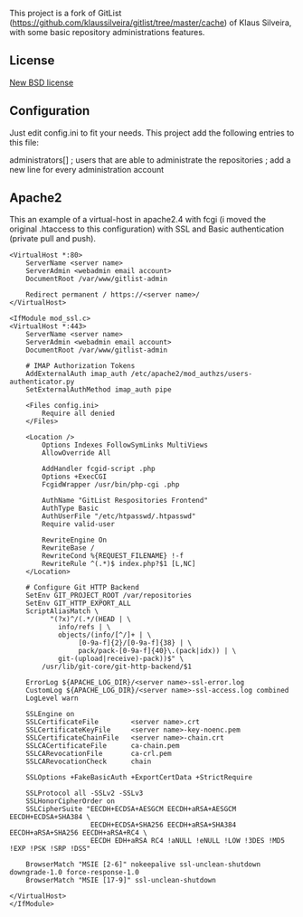 This project is a fork of GitList (https://github.com/klaussilveira/gitlist/tree/master/cache) of Klaus Silveira,
with some basic repository administrations features.

## License
[New BSD license](http://www.opensource.org/licenses/bsd-license.php)

## Configuration
Just edit config.ini to fit your needs. This project add the following entries to this file:

administrators[] ; users that are able to administrate the repositories
                 ; add a new line for every administration account

## Apache2
This an example of a virtual-host in apache2.4 with fcgi (i moved the original .htaccess
to this configuration) with SSL and Basic authentication (private pull and push).

```
<VirtualHost *:80>
    ServerName <server name>
    ServerAdmin <webadmin email account>
    DocumentRoot /var/www/gitlist-admin

    Redirect permanent / https://<server name>/
</VirtualHost>

<IfModule mod_ssl.c>
<VirtualHost *:443>
    ServerName <server name>
    ServerAdmin <webadmin email account>
    DocumentRoot /var/www/gitlist-admin

    # IMAP Authorization Tokens
    AddExternalAuth imap_auth /etc/apache2/mod_authzs/users-authenticator.py
    SetExternalAuthMethod imap_auth pipe

    <Files config.ini>
        Require all denied
    </Files>

    <Location />
        Options Indexes FollowSymLinks MultiViews
        AllowOverride All

        AddHandler fcgid-script .php
        Options +ExecCGI
        FcgidWrapper /usr/bin/php-cgi .php

        AuthName "GitList Respositories Frontend"
        AuthType Basic
        AuthUserFile "/etc/htpasswd/.htpasswd"
        Require valid-user

        RewriteEngine On
        RewriteBase /
        RewriteCond %{REQUEST_FILENAME} !-f
        RewriteRule ^(.*)$ index.php?$1 [L,NC]
    </Location>

    # Configure Git HTTP Backend
    SetEnv GIT_PROJECT_ROOT /var/repositories
    SetEnv GIT_HTTP_EXPORT_ALL
    ScriptAliasMatch \
          "(?x)^/(.*/(HEAD | \
            info/refs | \
            objects/(info/[^/]+ | \
                 [0-9a-f]{2}/[0-9a-f]{38} | \
                 pack/pack-[0-9a-f]{40}\.(pack|idx)) | \
            git-(upload|receive)-pack))$" \
        /usr/lib/git-core/git-http-backend/$1

    ErrorLog ${APACHE_LOG_DIR}/<server name>-ssl-error.log
    CustomLog ${APACHE_LOG_DIR}/<server name>-ssl-access.log combined
    LogLevel warn

    SSLEngine on
    SSLCertificateFile        <server name>.crt
    SSLCertificateKeyFile     <server name>-key-noenc.pem
    SSLCertificateChainFile   <server name>-chain.crt
    SSLCACertificateFile      ca-chain.pem
    SSLCARevocationFile       ca-crl.pem
    SSLCARevocationCheck      chain

    SSLOptions +FakeBasicAuth +ExportCertData +StrictRequire

    SSLProtocol all -SSLv2 -SSLv3
    SSLHonorCipherOrder on
    SSLCipherSuite "EECDH+ECDSA+AESGCM EECDH+aRSA+AESGCM EECDH+ECDSA+SHA384 \
                    EECDH+ECDSA+SHA256 EECDH+aRSA+SHA384 EECDH+aRSA+SHA256 EECDH+aRSA+RC4 \
                    EECDH EDH+aRSA RC4 !aNULL !eNULL !LOW !3DES !MD5 !EXP !PSK !SRP !DSS"

    BrowserMatch "MSIE [2-6]" nokeepalive ssl-unclean-shutdown downgrade-1.0 force-response-1.0
    BrowserMatch "MSIE [17-9]" ssl-unclean-shutdown

</VirtualHost>
</IfModule>
```
